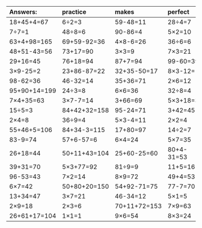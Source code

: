 | Answers: | practice | makes | perfect | ! |
| :--- | :--- | :--- | :--- | :--- |
| 18+45+4=67 | 6÷2=3 | 59-48=11 | 28÷4=7 | 8×8+55=119 | 
| 7÷7=1 | 48÷8=6 | 90-86=4 | 5×2=10 | 8×5=40 | 
| 63+4+98=165 | 69+59-92=36 | 4×8-6=26 | 36÷6=6 | 5×3=15 | 
| 48+51-43=56 | 73+17=90 | 3×3=9 | 7×3=21 | 3×2-1=5 | 
| 29+16=45 | 76+18=94 | 87+7=94 | 99-60=39 | 2×7=14 | 
| 3×9-25=2 | 23+86-87=22 | 32+35-50=17 | 8×3-12=12 | 7×7=49 | 
| 98-62=36 | 46-32=14 | 35+36=71 | 2×6=12 | 5×9=45 | 
| 95+90+14=199 | 24÷3=8 | 6×6=36 | 32÷8=4 | 4×5-3=17 | 
| 7×4+35=63 | 3×7-7=14 | 3+66=69 | 5×3+18=33 | 48+9+63=120 | 
| 15÷5=3 | 84+42+32=158 | 95-24=71 | 3+42=45 | 8×4+7=39 | 
| 2×4=8 | 36÷9=4 | 5×3-4=11 | 2×2=4 | 6×3=18 | 
| 55+46+5=106 | 84+34-3=115 | 17+80=97 | 14÷2=7 | 9×7=63 | 
| 83-9=74 | 57+6-57=6 | 6×4=24 | 5×7=35 | 85+33+23=141 | 
| 26+18=44 | 50+11+43=104 | 25+60-25=60 | 80+4-31=53 | 13+20=33 | 
| 39+31=70 | 5×3+77=92 | 81÷9=9 | 11+5=16 | 3×2+10=16 | 
| 96-53=43 | 7×2=14 | 8×9=72 | 49+4=53 | 85+41-39=87 | 
| 6×7=42 | 50+80+20=150 | 54+92-71=75 | 77-7=70 | 91+95+31=217 | 
| 13+34=47 | 3×7=21 | 46-34=12 | 5×1=5 | 56÷8=7 | 
| 2×9=18 | 2×3=6 | 70+11+72=153 | 7×9=63 | 4×2-4=4 | 
| 26+61+17=104 | 1×1=1 | 9×6=54 | 8×3=24 | 3×4-9=3 | 
